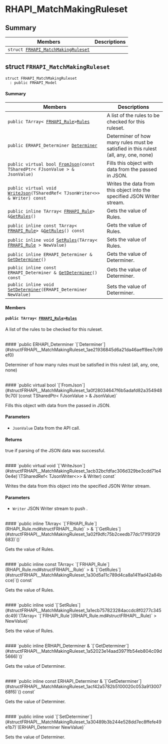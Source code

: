 # RHAPI_MatchMakingRuleset <a id="group__RHAPI__MatchMakingRuleset"></a>

## Summary

 Members                        | Descriptions                                
--------------------------------|---------------------------------------------
`struct `[`FRHAPI_MatchMakingRuleset`](#structFRHAPI__MatchMakingRuleset) | 

## struct `FRHAPI_MatchMakingRuleset` <a id="structFRHAPI__MatchMakingRuleset"></a>

```
struct FRHAPI_MatchMakingRuleset
  : public FRHAPI_Model
```

#### Summary

 Members                        | Descriptions                                
--------------------------------|---------------------------------------------
`public TArray< `[`FRHAPI_Rule`](RHAPI_Rule.md#structFRHAPI__Rule)` > `[`Rules`](#structFRHAPI__MatchMakingRuleset_1a0af2817935346ffb9855da1f5618e851) | A list of the rules to be checked for this ruleset.
`public ERHAPI_Determiner `[`Determiner`](#structFRHAPI__MatchMakingRuleset_1ae21936845d6a21da46aeff8ee7c99ef0) | Determiner of how many rules must be satisfied in this rulest (all, any, one, none)
`public virtual bool `[`FromJson`](#structFRHAPI__MatchMakingRuleset_1a0f28034647f6b5adafd82a3549489c70)`(const TSharedPtr< FJsonValue > & JsonValue)` | Fills this object with data from the passed in JSON.
`public virtual void `[`WriteJson`](#structFRHAPI__MatchMakingRuleset_1acb32bcfdfac306d329be3cdd71e40e4e)`(TSharedRef< TJsonWriter<>> & Writer) const` | Writes the data from this object into the specified JSON Writer stream.
`public inline TArray< `[`FRHAPI_Rule`](RHAPI_Rule.md#structFRHAPI__Rule)` > & `[`GetRules`](#structFRHAPI__MatchMakingRuleset_1a02f9dfc75b2ceedb77dc171f93f29683)`()` | Gets the value of Rules.
`public inline const TArray< `[`FRHAPI_Rule`](RHAPI_Rule.md#structFRHAPI__Rule)` > & `[`GetRules`](#structFRHAPI__MatchMakingRuleset_1a30d5a11c789d4ca8a141fad42a84bcce)`() const` | Gets the value of Rules.
`public inline void `[`SetRules`](#structFRHAPI__MatchMakingRuleset_1a1ecb757823284accdc8f0277c345dc49)`(TArray< `[`FRHAPI_Rule`](RHAPI_Rule.md#structFRHAPI__Rule)` > NewValue)` | Sets the value of Rules.
`public inline ERHAPI_Determiner & `[`GetDeterminer`](#structFRHAPI__MatchMakingRuleset_1a52023e14aad3971fb54eb804c09d5666)`()` | Gets the value of Determiner.
`public inline const ERHAPI_Determiner & `[`GetDeterminer`](#structFRHAPI__MatchMakingRuleset_1acf42a5782b5100020c053a91300768f6)`() const` | Gets the value of Determiner.
`public inline void `[`SetDeterminer`](#structFRHAPI__MatchMakingRuleset_1a30489b3b244e528dd7ec8ffefe49e1b7)`(ERHAPI_Determiner NewValue)` | Sets the value of Determiner.

#### Members

#### `public TArray< `[`FRHAPI_Rule`](RHAPI_Rule.md#structFRHAPI__Rule)` > `[`Rules`](#structFRHAPI__MatchMakingRuleset_1a0af2817935346ffb9855da1f5618e851) <a id="structFRHAPI__MatchMakingRuleset_1a0af2817935346ffb9855da1f5618e851"></a>

A list of the rules to be checked for this ruleset.

<br>
#### `public ERHAPI_Determiner `[`Determiner`](#structFRHAPI__MatchMakingRuleset_1ae21936845d6a21da46aeff8ee7c99ef0) <a id="structFRHAPI__MatchMakingRuleset_1ae21936845d6a21da46aeff8ee7c99ef0"></a>

Determiner of how many rules must be satisfied in this rulest (all, any, one, none)

<br>
#### `public virtual bool `[`FromJson`](#structFRHAPI__MatchMakingRuleset_1a0f28034647f6b5adafd82a3549489c70)`(const TSharedPtr< FJsonValue > & JsonValue)` <a id="structFRHAPI__MatchMakingRuleset_1a0f28034647f6b5adafd82a3549489c70"></a>

Fills this object with data from the passed in JSON.

#### Parameters
* `JsonValue` Data from the API call.

#### Returns
true if parsing of the JSON data was successful.

<br>
#### `public virtual void `[`WriteJson`](#structFRHAPI__MatchMakingRuleset_1acb32bcfdfac306d329be3cdd71e40e4e)`(TSharedRef< TJsonWriter<>> & Writer) const` <a id="structFRHAPI__MatchMakingRuleset_1acb32bcfdfac306d329be3cdd71e40e4e"></a>

Writes the data from this object into the specified JSON Writer stream.

#### Parameters
* `Writer` JSON Writer stream to push .

<br>
#### `public inline TArray< `[`FRHAPI_Rule`](RHAPI_Rule.md#structFRHAPI__Rule)` > & `[`GetRules`](#structFRHAPI__MatchMakingRuleset_1a02f9dfc75b2ceedb77dc171f93f29683)`()` <a id="structFRHAPI__MatchMakingRuleset_1a02f9dfc75b2ceedb77dc171f93f29683"></a>

Gets the value of Rules.

<br>
#### `public inline const TArray< `[`FRHAPI_Rule`](RHAPI_Rule.md#structFRHAPI__Rule)` > & `[`GetRules`](#structFRHAPI__MatchMakingRuleset_1a30d5a11c789d4ca8a141fad42a84bcce)`() const` <a id="structFRHAPI__MatchMakingRuleset_1a30d5a11c789d4ca8a141fad42a84bcce"></a>

Gets the value of Rules.

<br>
#### `public inline void `[`SetRules`](#structFRHAPI__MatchMakingRuleset_1a1ecb757823284accdc8f0277c345dc49)`(TArray< `[`FRHAPI_Rule`](RHAPI_Rule.md#structFRHAPI__Rule)` > NewValue)` <a id="structFRHAPI__MatchMakingRuleset_1a1ecb757823284accdc8f0277c345dc49"></a>

Sets the value of Rules.

<br>
#### `public inline ERHAPI_Determiner & `[`GetDeterminer`](#structFRHAPI__MatchMakingRuleset_1a52023e14aad3971fb54eb804c09d5666)`()` <a id="structFRHAPI__MatchMakingRuleset_1a52023e14aad3971fb54eb804c09d5666"></a>

Gets the value of Determiner.

<br>
#### `public inline const ERHAPI_Determiner & `[`GetDeterminer`](#structFRHAPI__MatchMakingRuleset_1acf42a5782b5100020c053a91300768f6)`() const` <a id="structFRHAPI__MatchMakingRuleset_1acf42a5782b5100020c053a91300768f6"></a>

Gets the value of Determiner.

<br>
#### `public inline void `[`SetDeterminer`](#structFRHAPI__MatchMakingRuleset_1a30489b3b244e528dd7ec8ffefe49e1b7)`(ERHAPI_Determiner NewValue)` <a id="structFRHAPI__MatchMakingRuleset_1a30489b3b244e528dd7ec8ffefe49e1b7"></a>

Sets the value of Determiner.

<br>
